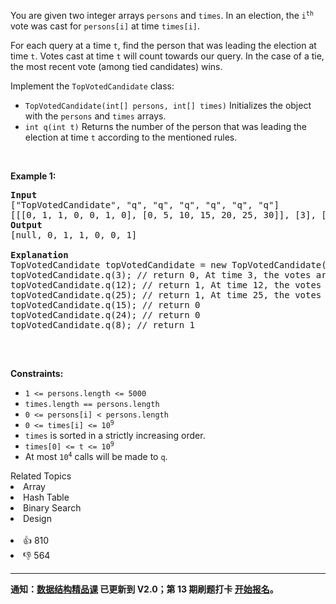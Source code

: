 <p>You are given two integer arrays <code>persons</code> and <code>times</code>. In an election, the <code>i<sup>th</sup></code> vote was cast for <code>persons[i]</code> at time <code>times[i]</code>.</p>

<p>For each query at a time <code>t</code>, find the person that was leading the election at time <code>t</code>. Votes cast at time <code>t</code> will count towards our query. In the case of a tie, the most recent vote (among tied candidates) wins.</p>

<p>Implement the <code>TopVotedCandidate</code> class:</p>

<ul> 
 <li><code>TopVotedCandidate(int[] persons, int[] times)</code> Initializes the object with the <code>persons</code> and <code>times</code> arrays.</li> 
 <li><code>int q(int t)</code> Returns the number of the person that was leading the election at time <code>t</code> according to the mentioned rules.</li> 
</ul>

<p>&nbsp;</p> 
<p><strong class="example">Example 1:</strong></p>

<pre>
<strong>Input</strong>
["TopVotedCandidate", "q", "q", "q", "q", "q", "q"]
[[[0, 1, 1, 0, 0, 1, 0], [0, 5, 10, 15, 20, 25, 30]], [3], [12], [25], [15], [24], [8]]
<strong>Output</strong>
[null, 0, 1, 1, 0, 0, 1]

<strong>Explanation</strong>
TopVotedCandidate topVotedCandidate = new TopVotedCandidate([0, 1, 1, 0, 0, 1, 0], [0, 5, 10, 15, 20, 25, 30]);
topVotedCandidate.q(3); // return 0, At time 3, the votes are [0], and 0 is leading.
topVotedCandidate.q(12); // return 1, At time 12, the votes are [0,1,1], and 1 is leading.
topVotedCandidate.q(25); // return 1, At time 25, the votes are [0,1,1,0,0,1], and 1 is leading (as ties go to the most recent vote.)
topVotedCandidate.q(15); // return 0
topVotedCandidate.q(24); // return 0
topVotedCandidate.q(8); // return 1

</pre>

<p>&nbsp;</p> 
<p><strong>Constraints:</strong></p>

<ul> 
 <li><code>1 &lt;= persons.length &lt;= 5000</code></li> 
 <li><code>times.length == persons.length</code></li> 
 <li><code>0 &lt;= persons[i] &lt; persons.length</code></li> 
 <li><code>0 &lt;= times[i] &lt;= 10<sup>9</sup></code></li> 
 <li><code>times</code> is sorted in a strictly increasing order.</li> 
 <li><code>times[0] &lt;= t &lt;= 10<sup>9</sup></code></li> 
 <li>At most <code>10<sup>4</sup></code> calls will be made to <code>q</code>.</li> 
</ul>

<div><div>Related Topics</div><div><li>Array</li><li>Hash Table</li><li>Binary Search</li><li>Design</li></div></div><br><div><li>👍 810</li><li>👎 564</li></div>

<div id="labuladong"><hr>

**通知：[数据结构精品课](https://aep.h5.xeknow.com/s/1XJHEO) 已更新到 V2.0；第 13 期刷题打卡 [开始报名](https://mp.weixin.qq.com/s/eUG2OOzY3k_ZTz-CFvtv5Q)。**

</div>

